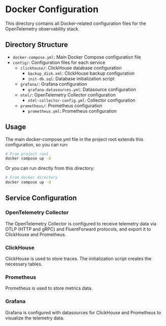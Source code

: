 # Docker Configuration

This directory contains all Docker-related configuration files for the OpenTelemetry observability stack.

## Directory Structure

- `docker-compose.yml`: Main Docker Compose configuration file
- `config/`: Configuration files for each service
  - `clickhouse/`: ClickHouse database configuration
    - `backup_disk.xml`: ClickHouse backup configuration
    - `init-db.sql`: Database initialization script
  - `grafana/`: Grafana configuration
    - `grafana-datasources.yml`: Datasource configuration
  - `otel/`: OpenTelemetry Collector configuration
    - `otel-collector-config.yml`: Collector configuration
  - `prometheus/`: Prometheus configuration
    - `prometheus.yml`: Prometheus configuration

## Usage

The main docker-compose.yml file in the project root extends this configuration, so you can run:

```bash
# From project root
docker compose up -d
```

Or you can run directly from this directory:

```bash
# From docker directory
docker compose up -d
```

## Service Configuration

### OpenTelemetry Collector

The OpenTelemetry Collector is configured to receive telemetry data via OTLP (HTTP and gRPC) and FluentForward protocols, and export it to ClickHouse and Prometheus.

### ClickHouse

ClickHouse is used to store traces. The initialization script creates the necessary tables.

### Prometheus

Prometheus is used to store metrics data.

### Grafana

Grafana is configured with datasources for ClickHouse and Prometheus to visualize the telemetry data. 